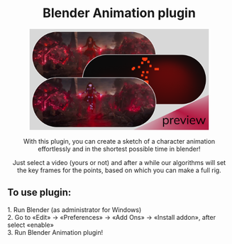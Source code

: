 <h1 align="center">Blender Animation plugin</h1>
<p align="center">
<img src="https://github.com/ivanxoxol/Blender-anim-plugin/blob/main/for%20readme/preview.png" width="80%"></p>

<p align="center">
With this plugin, you can create a sketch of a character animation effortlessly and in the shortest possible time in blender!</p>

<p align="center">
Just select a video (yours or not) and after a while our algorithms will set the key frames for the points, based on which you can make a full rig.
</p>

<h2>To use plugin:</h2>
1. Run Blender (as administrator for Windows)<br>
2. Go to «Edit» -> «Preferences» -> «Add Ons» -> «Install addon», after select «enable»<br>
3. Run Blender Animation plugin!